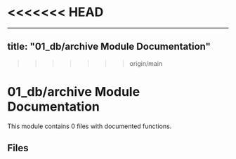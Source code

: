 <<<<<<< HEAD
=======
---
title: "01_db/archive Module Documentation"
---

>>>>>>> origin/main
# 01_db/archive Module Documentation

This module contains 0 files with documented functions.

## Files
